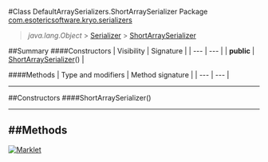 #Class DefaultArraySerializers.ShortArraySerializer
Package [com.esotericsoftware.kryo.serializers](README.md)<br>

> *java.lang.Object* > [Serializer](../Serializer.md) > [ShortArraySerializer](ShortArraySerializer.md)






##Summary
####Constructors
| Visibility | Signature |
| --- | --- |
| **public** | [ShortArraySerializer](#shortarrayserializer)() |

####Methods
| Type and modifiers | Method signature |
| --- | --- |

---


##Constructors
####ShortArraySerializer()
> 


---


##Methods
---

[![Marklet](https://img.shields.io/badge/Generated%20by-Marklet-green.svg)](https://github.com/Faylixe/marklet)